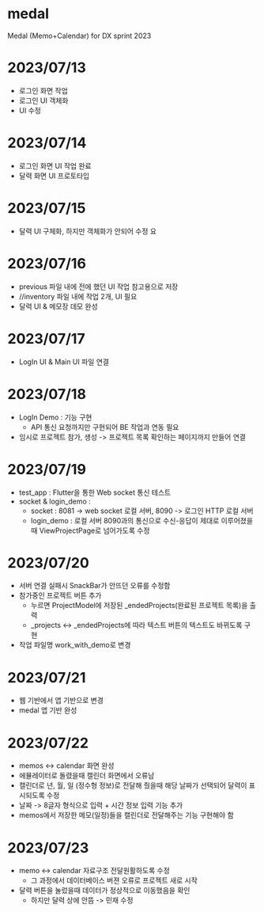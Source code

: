 # medal

Medal (Memo+Calendar) for DX sprint 2023

# 2023/07/13
- 로그인 화면 작업
- 로그인 UI 객체화
- UI 수정

# 2023/07/14
- 로그인 화면 UI 작업 완료
- 달력 화면 UI 프로토타입

# 2023/07/15
- 달력 UI 구체화, 하지만 객체화가 안되어 수정 요

# 2023/07/16
- previous 파일 내에 전에 했던 UI 작업 참고용으로 저장
- //inventory 파일 내에 작업 2개, UI 필요
- 달력 UI & 메모장 데모 완성

# 2023/07/17
- LogIn UI & Main UI 파일 연결

# 2023/07/18
- LogIn Demo : 기능 구현
    - API 통신 요청까지만 구현되어 BE 작업과 연동 필요
- 임시로 프로젝트 참가, 생성 -> 프로젝트 목록 확인하는 페이지까지 만들어 연결

# 2023/07/19
- test_app : Flutter을 통한 Web socket 통신 테스트
- socket & login_demo :
    - socket : 8081 -> web socket 로컬 서버, 8090 -> 로그인 HTTP 로컬 서버
    - login_demo : 로컬 서버 8090과의 통신으로 수신-응답이 제대로 이루어졌을때 ViewProjectPage로 넘어가도록 수정

# 2023/07/20
- 서버 연결 실패시 SnackBar가 안뜨던 오류를 수정함
- 참가중인 프로젝트 버튼 추가
    - 누르면 ProjectModel에 저장된 _endedProjects(완료된 프로젝트 목록)을 출력
    - _projects <-> _endedProjects에 따라 텍스트 버튼의 텍스트도 바뀌도록 구현
- 작업 파일명 work_with_demo로 변경

# 2023/07/21
- 웹 기반에서 앱 기반으로 변경
- medal 앱 기반 완성

# 2023/07/22
- memos <-> calendar 화면 완성
- 에뮬레이터로 돌렸을때 캘린더 화면에서 오류남
- 캘린더로 년, 월, 일 (정수형 정보)로 전달해 줬을때 해당 날짜가 선택되어 달력이 표시되도록 수정
- 날짜 -> 8글자 형식으로 입력 + 시간 정보 입력 기능 추가
- memos에서 저장한 메모(일정)들을 캘린더로 전달해주는 기능 구현해야 함

# 2023/07/23
- memo <-> calendar 자료구조 전달원활하도록 수정
  - 그 과정에서 데이터베이스 버젼 오류로 프로젝트 새로 시작
- 달력 버튼을 눌렀을때 데이터가 정상적으로 이동했음을 확인
  - 하지만 달력 상에 안뜸 -> 민재 수정